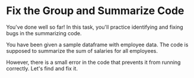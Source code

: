 # Fix the Group and Summarize Code

You've done well so far! In this task, you'll practice identifying and fixing bugs in the summarizing code.

You have been given a sample dataframe with employee data. The code is supposed to summarize the sum of salaries for all employees.

However, there is a small error in the code that prevents it from running correctly. Let's find and fix it.